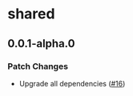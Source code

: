 # shared

## 0.0.1-alpha.0

### Patch Changes

- Upgrade all dependencies ([#16](https://github.com/vimcaw/three-devtools/pull/16))
